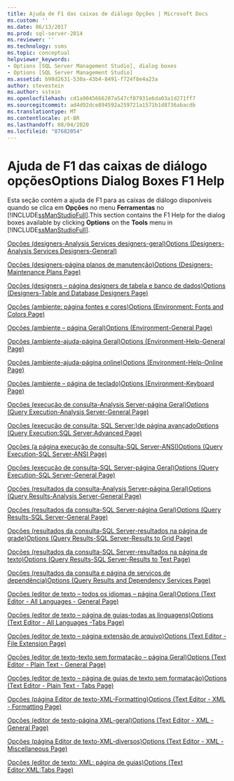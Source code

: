 ```yaml
---
title: Ajuda de F1 das caixas de diálogo Opções | Microsoft Docs
ms.custom: ''
ms.date: 06/13/2017
ms.prod: sql-server-2014
ms.reviewer: ''
ms.technology: ssms
ms.topic: conceptual
helpviewer_keywords:
- Options [SQL Server Management Studio], dialog boxes
- Options [SQL Server Management Studio]
ms.assetid: b98d2631-530a-43b4-8491-f724f8e4a23a
author: stevestein
ms.author: sstein
ms.openlocfilehash: cd1a9045666207a547cf07931e6da03a1d271ff7
ms.sourcegitcommit: ad4d92dce894592a259721a1571b1d8736abacdb
ms.translationtype: MT
ms.contentlocale: pt-BR
ms.lasthandoff: 08/04/2020
ms.locfileid: "87682054"
---
```

# <a name="options-dialog-boxes-f1-help"></a><span data-ttu-id="b15ce-102">Ajuda de F1 das caixas de diálogo opções</span><span class="sxs-lookup"><span data-stu-id="b15ce-102">Options Dialog Boxes F1 Help</span></span>
  <span data-ttu-id="b15ce-103">Esta seção contém a ajuda de F1 para as caixas de diálogo disponíveis quando se clica em **Opções** no menu **Ferramentas** no [!INCLUDE[ssManStudioFull](../../includes/ssmanstudiofull-md.md)].</span><span class="sxs-lookup"><span data-stu-id="b15ce-103">This section contains the F1 Help for the dialog boxes available by clicking **Options** on the **Tools** menu in [!INCLUDE[ssManStudioFull](../../includes/ssmanstudiofull-md.md)].</span></span>  
  
 [<span data-ttu-id="b15ce-104">Opções &#40;designers-Analysis Services designers-geral&#41;</span><span class="sxs-lookup"><span data-stu-id="b15ce-104">Options &#40;Designers-Analysis Services Designers-General&#41;</span></span>](options-designers-analysis-services-designers-general.md)  
  
 [<span data-ttu-id="b15ce-105">Opções &#40;designers-página planos de manutenção&#41;</span><span class="sxs-lookup"><span data-stu-id="b15ce-105">Options &#40;Designers-Maintenance Plans Page&#41;</span></span>](options-designers-maintenance-plans-page.md)  
  
 [<span data-ttu-id="b15ce-106">Opções &#40;designers – página designers de tabela e banco de dados&#41;</span><span class="sxs-lookup"><span data-stu-id="b15ce-106">Options &#40;Designers-Table and Database Designers Page&#41;</span></span>](options-designers-table-and-database-designers-page.md)  
  
 [<span data-ttu-id="b15ce-107">Opções &#40;ambiente: página fontes e cores&#41;</span><span class="sxs-lookup"><span data-stu-id="b15ce-107">Options &#40;Environment: Fonts and Colors Page&#41;</span></span>](options-environment-fonts-and-colors-page.md)  
  
 [<span data-ttu-id="b15ce-108">Opções &#40;ambiente – página Geral&#41;</span><span class="sxs-lookup"><span data-stu-id="b15ce-108">Options &#40;Environment-General Page&#41;</span></span>](../../integration-services/general-page-of-integration-services-designers-options.md)  
  
 [<span data-ttu-id="b15ce-109">Opções &#40;ambiente-ajuda-página Geral&#41;</span><span class="sxs-lookup"><span data-stu-id="b15ce-109">Options &#40;Environment-Help-General Page&#41;</span></span>](options-environment-help-general-page.md)  
  
 [<span data-ttu-id="b15ce-110">Opções &#40;ambiente-ajuda-página online&#41;</span><span class="sxs-lookup"><span data-stu-id="b15ce-110">Options &#40;Environment-Help-Online Page&#41;</span></span>](options-environment-help-online-page.md)  
  
 [<span data-ttu-id="b15ce-111">Opções &#40;ambiente – página de teclado&#41;</span><span class="sxs-lookup"><span data-stu-id="b15ce-111">Options &#40;Environment-Keyboard Page&#41;</span></span>](options-environment-keyboard-page.md)  
  
 [<span data-ttu-id="b15ce-112">Opções &#40;execução de consulta-Analysis Server-página Geral&#41;</span><span class="sxs-lookup"><span data-stu-id="b15ce-112">Options &#40;Query Execution-Analysis Server-General Page&#41;</span></span>](../../database-engine/options-query-execution-analysis-server-general-page.md)  
  
 [<span data-ttu-id="b15ce-113">Opções &#40;execução de consulta: SQL Server:&#41;de página avançado</span><span class="sxs-lookup"><span data-stu-id="b15ce-113">Options &#40;Query Execution:SQL Server:Advanced Page&#41;</span></span>](../../database-engine/options-query-execution-sql-server-advanced-page.md)  
  
 [<span data-ttu-id="b15ce-114">Opções &#40;a página execução de consulta-SQL Server-ANSI&#41;</span><span class="sxs-lookup"><span data-stu-id="b15ce-114">Options &#40;Query Execution-SQL Server-ANSI Page&#41;</span></span>](../../database-engine/options-query-execution-sql-server-ansi-page.md)  
  
 [<span data-ttu-id="b15ce-115">Opções &#40;execução de consulta-SQL Server-página Geral&#41;</span><span class="sxs-lookup"><span data-stu-id="b15ce-115">Options &#40;Query Execution-SQL Server-General Page&#41;</span></span>](../../database-engine/options-query-execution-sql-server-general-page.md)  
  
 [<span data-ttu-id="b15ce-116">Opções &#40;resultados da consulta-Analysis Server-página Geral&#41;</span><span class="sxs-lookup"><span data-stu-id="b15ce-116">Options &#40;Query Results-Analysis Server-General Page&#41;</span></span>](../../database-engine/options-query-results-analysis-server-general-page.md)  
  
 [<span data-ttu-id="b15ce-117">Opções &#40;resultados da consulta-SQL Server-página Geral&#41;</span><span class="sxs-lookup"><span data-stu-id="b15ce-117">Options &#40;Query Results-SQL Server-General Page&#41;</span></span>](../../database-engine/options-query-results-sql-server-general-page.md)  
  
 [<span data-ttu-id="b15ce-118">Opções &#40;resultados da consulta-SQL Server-resultados na página de grade&#41;</span><span class="sxs-lookup"><span data-stu-id="b15ce-118">Options &#40;Query Results-SQL Server-Results to Grid Page&#41;</span></span>](../../database-engine/options-query-results-sql-server-results-to-grid-page.md)  
  
 [<span data-ttu-id="b15ce-119">Opções &#40;resultados da consulta-SQL Server-resultados na página de texto&#41;</span><span class="sxs-lookup"><span data-stu-id="b15ce-119">Options &#40;Query Results-SQL Server-Results to Text Page&#41;</span></span>](../../database-engine/options-query-results-sql-server-results-to-text-page.md)  
  
 [<span data-ttu-id="b15ce-120">Opções &#40;resultados da consulta e página de serviços de dependência&#41;</span><span class="sxs-lookup"><span data-stu-id="b15ce-120">Options &#40;Query Results and Dependency Services Page&#41;</span></span>](../../database-engine/options-query-results-and-dependency-services-page.md)  
  
 [<span data-ttu-id="b15ce-121">Opções &#40;editor de texto – todos os idiomas – página Geral&#41;</span><span class="sxs-lookup"><span data-stu-id="b15ce-121">Options &#40;Text Editor - All Languages - General Page&#41;</span></span>](../../database-engine/options-text-editor-all-languages-general-page.md)  
  
 [<span data-ttu-id="b15ce-122">Opções &#40;editor de texto – página de guias-todas as linguagens&#41;</span><span class="sxs-lookup"><span data-stu-id="b15ce-122">Options &#40;Text Editor - All Languages -Tabs Page&#41;</span></span>](../../database-engine/options-text-editor-all-languages-tabs-page.md)  
  
 [<span data-ttu-id="b15ce-123">Opções &#40;editor de texto – página extensão de arquivo&#41;</span><span class="sxs-lookup"><span data-stu-id="b15ce-123">Options &#40;Text Editor - File Extension Page&#41;</span></span>](../../database-engine/options-text-editor-file-extension-page.md)  
  
 [<span data-ttu-id="b15ce-124">Opções &#40;editor de texto-texto sem formatação – página Geral&#41;</span><span class="sxs-lookup"><span data-stu-id="b15ce-124">Options &#40;Text Editor - Plain Text - General Page&#41;</span></span>](../../database-engine/options-text-editor-plain-text-general-page.md)  
  
 [<span data-ttu-id="b15ce-125">Opções &#40;editor de texto – página de guias de texto sem formatação&#41;</span><span class="sxs-lookup"><span data-stu-id="b15ce-125">Options &#40;Text Editor - Plain Text - Tabs Page&#41;</span></span>](../../database-engine/options-text-editor-plain-text-tabs-page.md)  
  
 [<span data-ttu-id="b15ce-126">Opções &#40;página Editor de texto-XML-Formatting&#41;</span><span class="sxs-lookup"><span data-stu-id="b15ce-126">Options &#40;Text Editor - XML - Formatting Page&#41;</span></span>](../../database-engine/options-text-editor-xml-formatting-page.md)  
  
 [<span data-ttu-id="b15ce-127">Opções &#40;editor de texto-página XML-geral&#41;</span><span class="sxs-lookup"><span data-stu-id="b15ce-127">Options &#40;Text Editor - XML - General Page&#41;</span></span>](../../database-engine/options-text-editor-xml-general-page.md)  
  
 [<span data-ttu-id="b15ce-128">Opções &#40;página Editor de texto-XML-diversos&#41;</span><span class="sxs-lookup"><span data-stu-id="b15ce-128">Options &#40;Text Editor - XML - Miscellaneous Page&#41;</span></span>](../../database-engine/options-text-editor-xml-miscellaneous-page.md)  
  
 [<span data-ttu-id="b15ce-129">Opções &#40;editor de texto: XML: página de guias&#41;</span><span class="sxs-lookup"><span data-stu-id="b15ce-129">Options &#40;Text Editor:XML:Tabs Page&#41;</span></span>](../../database-engine/options-text-editor-xml-tabs-page.md)  
  
  
